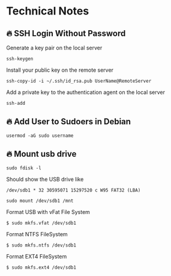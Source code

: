 # Technical Notes

## 🔥 SSH Login Without Password 
Generate a key pair on the local server
```
ssh-keygen
```

Install your public key on the remote server
```
ssh-copy-id -i ~/.ssh/id_rsa.pub UserName@RemoteServer
```

Add a private key to the authentication agent on the local server
```
ssh-add
```

## 🔥 Add User to Sudoers in Debian
```
usermod -aG sudo username
```

## 🔥 Mount usb drive
```
sudo fdisk -l
```
Should show the USB drive like
```Device Boot Start End Blocks Id System
/dev/sdb1 * 32 30595071 15297520 c W95 FAT32 (LBA)
```


```
sudo mount /dev/sdb1 /mnt
```

Format USB with vFat File System
```
$ sudo mkfs.vfat /dev/sdb1
```

Format NTFS FileSystem
```
$ sudo mkfs.ntfs /dev/sdb1
```

Format EXT4 FileSystem
```
$ sudo mkfs.ext4 /dev/sdb1
```
